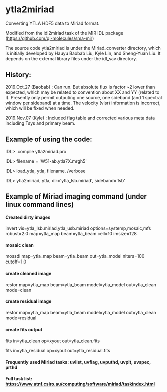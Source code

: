 # ytla2miriad
Converting YTLA HDF5 data to Miriad format.

Modified from the idl2miriad task of the MIR IDL package (https://github.com/qi-molecules/sma-mir)

The source code ytla2miriad is under the Miriad_converter directory, which is initially developed by Hauyu Baobab Liu, Kyle Lin, and Sheng-Yuan Liu.
It depends on the external library files under the idl_sav directory.


## History: 

2019.Oct.27 (Baobab) : Can run. But absolute flux is factor ~2 lower than expected, 
                       which may be related to convention about XX and YY (related to I).
                       Presently only permit outputing one source, one sideband (and 1 spectral window per sideband)
                       at a time. The velocity (vlsr) information is incorrect, which will be fixed when needed.
                       
2019.Nov.07 (Kyle) : Included flag table and corrected various meta data including Tsys and primary beam. 


## Example of using the code:

IDL> .compile ytla2miriad.pro

IDL> filename = 'W51-ab.ytla7X.mrgh5'

IDL> load_ytla, ytla, filename, /verbose

IDL> ytla2miriad, ytla, dir='ytla_lsb.miriad', sideband='lsb'


## Example of Miriad imaging command (under linux command lines)
#### Created dirty images
invert vis=ytla_lsb.miriad,ytla_usb.miriad options=systemp,mosaic,mfs robust=2.0 map=ytla_map beam=ytla_beam cell=10 imsize=128
#### mosaic clean
mossdi map=ytla_map beam=ytla_beam out=ytla_model niters=100 cutoff=1.0
#### create cleaned image
restor map=ytla_map beam=ytla_beam model=ytla_model out=ytla_clean mode=clean
#### create residual image
restor map=ytla_map beam=ytla_beam model=ytla_model out=ytla_clean mode=residual
#### create fits output
fits in=ytla_clean op=xyout out=ytla_clean.fits

fits in=ytla_residual op=xyout out=ytla_residual.fits

#### Frequently used Miriad tasks: uvlist, uvflag, uvputhd, uvplt, uvspec, prthd

#### Full task list: https://www.atnf.csiro.au/computing/software/miriad/taskindex.html
